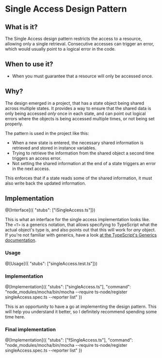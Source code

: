 # Single Access Design Pattern

## What is it?

The Single Access design pattern restricts the access to a resource, allowing only a single retrieval. Consecutive accesses can trigger an error, which would usually point to a logical error in the code.

## When to use it?

- When you must guarantee that a resource will only be accessed once.

## Why?

The design emerged in a project, that has a state object being shared across multiple states. It provides a way to ensure that the shared data is only being accessed _only_ once in each state, and can point out logical errors where the objects is being accessed multiple times, or not being set properly.

The pattern is used in the project like this:

- When a new state is entered, the necessary shared information is retrieved and stored in instance variables.
- Trying to retrieve the information from the shared object a second time triggers an access error.
- Not setting the shared information at the end of a state triggers an error in the next access.

This enforces that if a state reads some of the shared information, it must also write back the updated information.

## Implementation

@[Interface]({ "stubs": ["iSingleAccess.ts"]})

This is what an interface for the single access implementation looks like. The `<T>` is a generics notation, that allows specifying to TypeScript what the actual object's type is, and also points out that this will work for _any_ object. If you're not familiar with generics, have a look [at the TypeScript's Generics documentation](https://www.typescriptlang.org/docs/handbook/generics.html).

### Usage

@[Usage]({ "stubs": ["singleAccess.test.ts"]})

### Implementation

@[Implementation]({ "stubs": ["singleAccess.ts"], "command": "node_modules/mocha/bin/mocha --require ts-node/register singleAccess.spec.ts --reporter list" })

This is an opportunity to have a go at implementing the design pattern. This will help you understand it better, so I definitely recommend spending some time here.

### Final implementation
@[Implementation]({ "stubs": ["fSingleAccess.ts"], "command": "node_modules/mocha/bin/mocha --require ts-node/register singleAccess.spec.ts --reporter list" })

